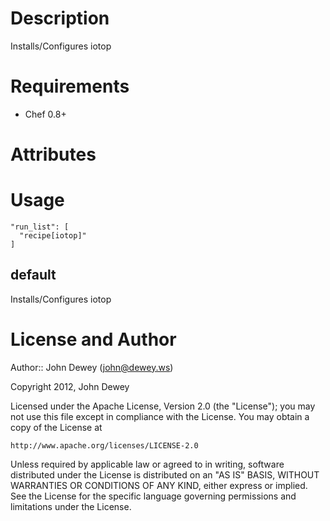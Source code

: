 Description
===========

Installs/Configures iotop

Requirements
============

* Chef 0.8+

Attributes
==========

Usage
=====

    "run_list": [
      "recipe[iotop]"
    ]

default
----

Installs/Configures iotop

License and Author
==================

Author:: John Dewey (<john@dewey.ws>)

Copyright 2012, John Dewey

Licensed under the Apache License, Version 2.0 (the "License");
you may not use this file except in compliance with the License.
You may obtain a copy of the License at

    http://www.apache.org/licenses/LICENSE-2.0

Unless required by applicable law or agreed to in writing, software
distributed under the License is distributed on an "AS IS" BASIS,
WITHOUT WARRANTIES OR CONDITIONS OF ANY KIND, either express or implied.
See the License for the specific language governing permissions and
limitations under the License.
